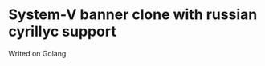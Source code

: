 System-V banner clone with russian cyrillyc support
===================================================
Writed on Golang

